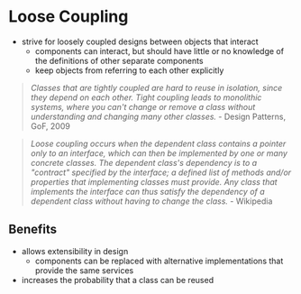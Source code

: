 # Loose Coupling
* strive for loosely coupled designs between objects that interact
  * components can interact, but should have little or no knowledge of the definitions of other separate components
  * keep objects from referring to each other explicitly

> _Classes that are tightly coupled are hard to reuse in 
> isolation, since they depend on each other. Tight coupling leads to
> monolithic systems, where you can't change or remove a class without
> understanding and changing many other classes._ - Design Patterns, GoF, 2009

> _Loose coupling occurs when the dependent class contains a pointer only to an interface,
> which can then be implemented by one or many concrete classes.
> The dependent class's dependency is to a "contract" specified by the interface;
> a defined list of methods and/or properties that implementing classes must provide.
> Any class that implements the interface can thus satisfy the dependency of a dependent class
> without having to change the class._ - Wikipedia

## Benefits
* allows extensibility in design
  * components can be replaced with alternative implementations that provide the same services
* increases the probability that a class can be reused